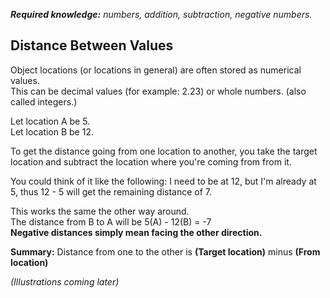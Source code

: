 <i><b>Required knowledge:</b> numbers, addition, subtraction, negative numbers.</i>

## Distance Between Values

Object locations (or locations in general) are often stored as numerical values.</br>
This can be decimal values (for example: 2.23) or whole numbers. (also called integers.)</br>

Let location A be 5.</br>
Let location B be 12.</br>

To get the distance going from one location to another, you take the target location and subtract the location where you're coming from from it.</br>

You could think of it like the following: I need to be at 12, but I'm already at 5, thus 12 - 5 will get the remaining distance of 7.</br>

This works the same the other way around.</br>
The distance from B to A will be 5(A) - 12(B) = -7</br>
**Negative distances simply mean facing the other direction.**</br>

**Summary:** Distance from one to the other is **(Target location)** minus **(From location)**

_(Illustrations coming later)_
